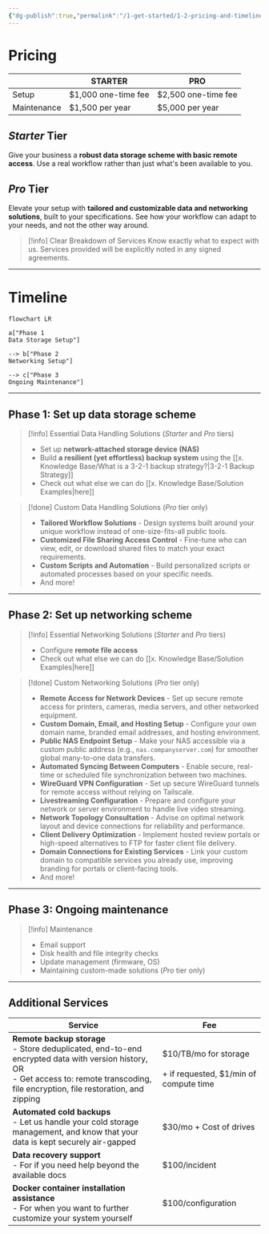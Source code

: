```yaml
---
{"dg-publish":true,"permalink":"/1-get-started/1-2-pricing-and-timeline/"}
---
```


# Pricing

|             | STARTER             | PRO                 |
| ----------- | ------------------- | ------------------- |
| Setup       | $1,000 one-time fee | $2,500 one-time fee |
| Maintenance | $1,500 per year     | $5,000 per year     |
## *Starter* Tier

Give your business a **robust data storage scheme with basic remote access**. Use a real workflow rather than just what's been available to you.

## *Pro* Tier

Elevate your setup with **tailored and customizable data and networking solutions**, built to your specifications. See how your workflow can adapt to your needs, and not the other way around.

> [!info] Clear Breakdown of Services
> Know exactly what to expect with us. Services provided will be explicitly noted in any signed agreements.

---
# Timeline

```mermaid
flowchart LR

a["Phase 1
Data Storage Setup"]

--> b["Phase 2
Networking Setup"]

--> c["Phase 3
Ongoing Maintenance"]
```


---

## Phase 1: Set up data storage scheme

> [!info] Essential Data Handling Solutions (*Starter* and *Pro* tiers)
> - Set up **network-attached storage device (NAS)**
> - Build **a resilient (yet effortless) backup system** using the [[x. Knowledge Base/What is a 3-2-1 backup strategy?\|3-2-1 Backup Strategy]]
> - Check out what else we can do [[x. Knowledge Base/Solution Examples\|here]]

> [!done] Custom Data Handling Solutions (*Pro* tier only)
> 
> - **Tailored Workflow Solutions** - Design systems built around your unique workflow instead of one-size-fits-all public tools.
> - **Customized File Sharing Access Control** - Fine-tune who can view, edit, or download shared files to match your exact requirements.
> - **Custom Scripts and Automation** - Build personalized scripts or automated processes based on your specific needs.
> - And more!

---
## Phase 2: Set up networking scheme

> [!info] Essential Networking Solutions (*Starter* and *Pro* tiers)
> - Configure **remote file access**
> - Check out what else we can do [[x. Knowledge Base/Solution Examples\|here]]

> [!done] Custom Networking Solutions (*Pro* tier only)
> - **Remote Access for Network Devices** - Set up secure remote access for printers, cameras, media servers, and other networked equipment.
> - **Custom Domain, Email, and Hosting Setup** - Configure your own domain name, branded email addresses, and hosting environment.
> - **Public NAS Endpoint Setup** - Make your NAS accessible via a custom public address (e.g., `nas.companyserver.com`) for smoother global many-to-one data transfers.
> - **Automated Syncing Between Computers** - Enable secure, real-time or scheduled file synchronization between two machines.
> - **WireGuard VPN Configuration** - Set up secure WireGuard tunnels for remote access without relying on Tailscale.
> - **Livestreaming Configuration** - Prepare and configure your network or server environment to handle live video streaming.
> - **Network Topology Consultation** - Advise on optimal network layout and device connections for reliability and performance.
> - **Client Delivery Optimization** - Implement hosted review portals or high-speed alternatives to FTP for faster client file delivery.
> - **Domain Connections for Existing Services** - Link your custom domain to compatible services you already use, improving branding for portals or client-facing tools.
> - And more!

---
## Phase 3: Ongoing maintenance

> [!info] Maintenance
> * Email support
> * Disk health and file integrity checks
> * Update management (firmware, OS)
> * Maintaining custom-made solutions (*Pro* tier only)

---
## Additional Services

| Service                                                                                                                                                                                      | Fee                                                                 |
| -------------------------------------------------------------------------------------------------------------------------------------------------------------------------------------------- | ------------------------------------------------------------------- |
| **Remote backup storage**<br>- Store deduplicated, end-to-end encrypted data with version history, OR<br>- Get access to: remote transcoding, file encryption, file restoration, and zipping | $10/TB/mo for storage<br><br>+ if requested, $1/min of compute time |
| **Automated cold backups**<br>- Let us handle your cold storage management, and know that your data is kept securely air-gapped                                                              | $30/mo + Cost of drives                                             |
| **Data recovery support**<br>- For if you need help beyond the available docs                                                                                                                | $100/incident                                                       |
| **Docker container installation assistance**<br>- For when you want to further customize your system yourself                                                                                | $100/configuration                                                  |
